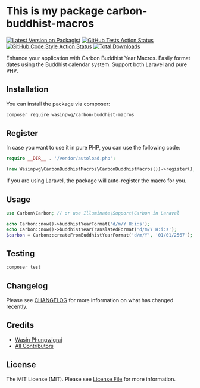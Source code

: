 # This is my package carbon-buddhist-macros

[![Latest Version on Packagist](https://img.shields.io/packagist/v/wasinpwg/carbon-buddhist-macros.svg?style=flat-square)](https://packagist.org/packages/wasinpwg/carbon-buddhist-macros)
[![GitHub Tests Action Status](https://img.shields.io/github/actions/workflow/status/Plong-Wasin/carbon-buddhist-macros/run-tests.yml?branch=main&label=tests&style=flat-square)](https://github.com/Plong-Wasin/carbon-buddhist-macros/actions?query=workflow%3Arun-tests+branch%3Amain)
[![GitHub Code Style Action Status](https://img.shields.io/github/actions/workflow/status/Plong-Wasin/carbon-buddhist-macros/fix-php-code-style-issues.yml?branch=main&label=code%20style&style=flat-square)](https://github.com/Plong-Wasin/carbon-buddhist-macros/actions?query=workflow%3A"Fix+PHP+code+style+issues"+branch%3Amain)
[![Total Downloads](https://img.shields.io/packagist/dt/wasinpwg/carbon-buddhist-macros.svg?style=flat-square)](https://packagist.org/packages/wasinpwg/carbon-buddhist-macros)

Enhance your application with Carbon Buddhist Year Macros. Easily format dates using the Buddhist calendar system. Support both Laravel and pure PHP.

## Installation

You can install the package via composer:

```bash
composer require wasinpwg/carbon-buddhist-macros
```

## Register

In case you want to use it in pure PHP, you can use the following code:

```php
require __DIR__ . '/vendor/autoload.php';

(new Wasinpwg\CarbonBuddhistMacros\CarbonBuddhistMacros())->register();
```

If you are using Laravel, the package will auto-register the macro for you.

## Usage

```php
use Carbon\Carbon; // or use Illuminate\Support\Carbon in Laravel

echo Carbon::now()->buddhistYearFormat('d/m/Y H:i:s');
echo Carbon::now()->buddhistYearTranslatedFormat('d/m/Y H:i:s');
$carbon = Carbon::createFromBuddhistYearFormat('d/m/Y', '01/01/2567');
```

## Testing

```bash
composer test
```

## Changelog

Please see [CHANGELOG](CHANGELOG.md) for more information on what has changed recently.

## Credits

- [Wasin Phungwigrai](https://github.com/Plong-Wasin)
- [All Contributors](../../contributors)

## License

The MIT License (MIT). Please see [License File](LICENSE.md) for more information.
